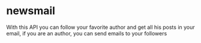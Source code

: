 # newsmail
With this API you can follow your favorite author and get all his posts in your email, if you are an author, you can send emails to your followers
